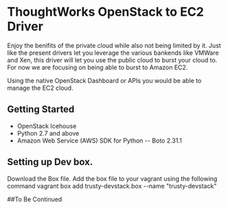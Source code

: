 # ThoughtWorks OpenStack to EC2 Driver

Enjoy the benifits of the private cloud while also not being limited by it. 
Just like the present drivers let you leverage the various bankends like VMWare and Xen, this driver will let you use the public cloud to burst your cloud to. For now we are focusing on being able to burst to Amazon EC2.

Using the native OpenStack Dashboard or APIs you would be able to manage the EC2 cloud. 


## Getting Started

* OpenStack Icehouse
* Python 2.7 and above
* Amazon Web Service (AWS) SDK for Python --  Boto 2.31.1

## Setting up Dev box.
Download the Box file.
Add the box file to your vagrant using the following command
vagrant box add trusty-devstack.box --name "trusty-devstack"

##To Be Continued
